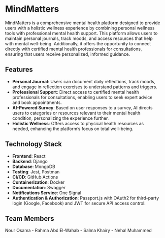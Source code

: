 # MindMatters

MindMatters is a comprehensive mental health platform designed to provide users with a holistic wellness experience by combining personal wellness tools with professional mental health support. This platform allows users to maintain personal journals, track moods, and access resources that help with mental well-being. Additionally, it offers the opportunity to connect directly with certified mental health professionals for consultations, ensuring that users receive personalized, informed guidance.

## Features

- **Personal Journal**: Users can document daily reflections, track moods, and engage in reflection exercises to understand patterns and triggers.
- **Professional Support**: Direct access to certified mental health professionals for consultations, enabling users to seek expert advice and book appointments.
- **AI-Powered Survey**: Based on user responses to a survey, AI directs users to categories or resources relevant to their mental health condition, personalizing the experience further.
- **Holistic Wellness**: Offers access to physical health resources as needed, enhancing the platform’s focus on total well-being.

## Technology Stack

- **Frontend**: React
- **Backend**: Django
- **Database**: MongoDB
- **Testing**: Jest, Postman
- **CI/CD**: GitHub Actions
- **Containerization**: Docker
- **Documentation**: Swagger
- **Notifications Service**: One Signal
- **Authentication & Authorization**: Passport.js with OAuth2 for third-party login (Google, Facebook) and JWT for secure API access control.



## Team Members

Nour Osama - Rahma Abd El-Wahab - Salma Khairy - Nehal Muhammed
